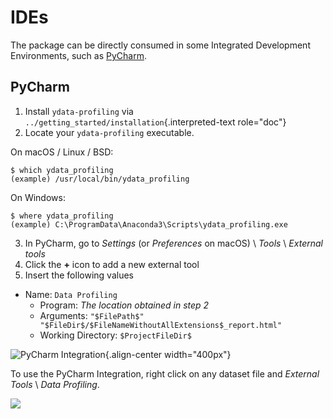 # IDEs

The package can be directly consumed in some Integrated Development
Environments, such as [PyCharm](https://www.jetbrains.com/pycharm/).

## PyCharm

1.  Install `ydata-profiling` via
    `../getting_started/installation`{.interpreted-text role="doc"}
2.  Locate your `ydata-profiling` executable.

 On macOS / Linux / BSD:

 ``` console
 $ which ydata_profiling
 (example) /usr/local/bin/ydata_profiling
 ```

 On Windows:

 ``` console
 $ where ydata_profiling
 (example) C:\ProgramData\Anaconda3\Scripts\ydata_profiling.exe
 ```

3.  In PyCharm, go to *Settings* (or *Preferences* on macOS) \ *Tools*
    \ *External tools*
4.  Click the **+** icon to add a new external tool
5.  Insert the following values

 -   Name: `Data Profiling`
     -   Program: *The location obtained in step 2*
     -   Arguments:
         `"$FilePath$" "$FileDir$/$FileNameWithoutAllExtensions$_report.html"`
     -   Working Directory: `$ProjectFileDir$`

![PyCharm Integration](https://ydata-profiling.ydata.ai/docs/assets/pycharm-integration.png%20##change%20this%20image){.align-center
width="400px"}

To use the PyCharm Integration, right click on any dataset file and
*External Tools* \ *Data Profiling*.

<img referrerpolicy="no-referrer-when-downgrade" src="https://static.scarf.sh/a.png?x-pxid=baa0e45f-0c03-4190-9646-9d8ea2640ba2" />